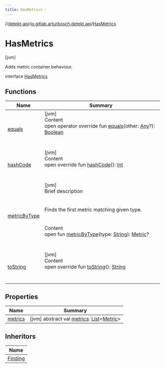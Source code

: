 ```yaml
---
title: HasMetrics -
---
```

//[detekt-api](../../index.md)/[io.gitlab.arturbosch.detekt.api](../index.md)/[HasMetrics](index.md)



# HasMetrics  
 [jvm] 

Adds metric container behaviour.

interface [HasMetrics](index.md)   


## Functions  
  
|  Name|  Summary| 
|---|---|
| [equals](../../io.gitlab.arturbosch.detekt.api.internal/-simple-notification/index.md#kotlin/Any/equals/#kotlin.Any?/PointingToDeclaration/)| [jvm]  <br>Content  <br>open operator override fun [equals](../../io.gitlab.arturbosch.detekt.api.internal/-simple-notification/index.md#kotlin/Any/equals/#kotlin.Any?/PointingToDeclaration/)(other: [Any](https://kotlinlang.org/api/latest/jvm/stdlib/kotlin/-any/index.html)?): [Boolean](https://kotlinlang.org/api/latest/jvm/stdlib/kotlin/-boolean/index.html)  <br><br><br>
| [hashCode](../../io.gitlab.arturbosch.detekt.api.internal/-simple-notification/index.md#kotlin/Any/hashCode/#/PointingToDeclaration/)| [jvm]  <br>Content  <br>open override fun [hashCode](../../io.gitlab.arturbosch.detekt.api.internal/-simple-notification/index.md#kotlin/Any/hashCode/#/PointingToDeclaration/)(): [Int](https://kotlinlang.org/api/latest/jvm/stdlib/kotlin/-int/index.html)  <br><br><br>
| [metricByType](metric-by-type.md)| [jvm]  <br>Brief description  <br><br><br>Finds the first metric matching given type.<br><br>  <br>Content  <br>open fun [metricByType](metric-by-type.md)(type: [String](https://kotlinlang.org/api/latest/jvm/stdlib/kotlin/-string/index.html)): [Metric](../-metric/index.md)?  <br><br><br>
| [toString](../../io.gitlab.arturbosch.detekt.api.internal/-path-filters/-companion/index.md#kotlin/Any/toString/#/PointingToDeclaration/)| [jvm]  <br>Content  <br>open override fun [toString](../../io.gitlab.arturbosch.detekt.api.internal/-path-filters/-companion/index.md#kotlin/Any/toString/#/PointingToDeclaration/)(): [String](https://kotlinlang.org/api/latest/jvm/stdlib/kotlin/-string/index.html)  <br><br><br>


## Properties  
  
|  Name|  Summary| 
|---|---|
| [metrics](index.md#io.gitlab.arturbosch.detekt.api/HasMetrics/metrics/#/PointingToDeclaration/)|  [jvm] abstract val [metrics](index.md#io.gitlab.arturbosch.detekt.api/HasMetrics/metrics/#/PointingToDeclaration/): [List](https://kotlinlang.org/api/latest/jvm/stdlib/kotlin.collections/-list/index.html)<[Metric](../-metric/index.md)>   <br>


## Inheritors  
  
|  Name| 
|---|
| [Finding](../-finding/index.md)

